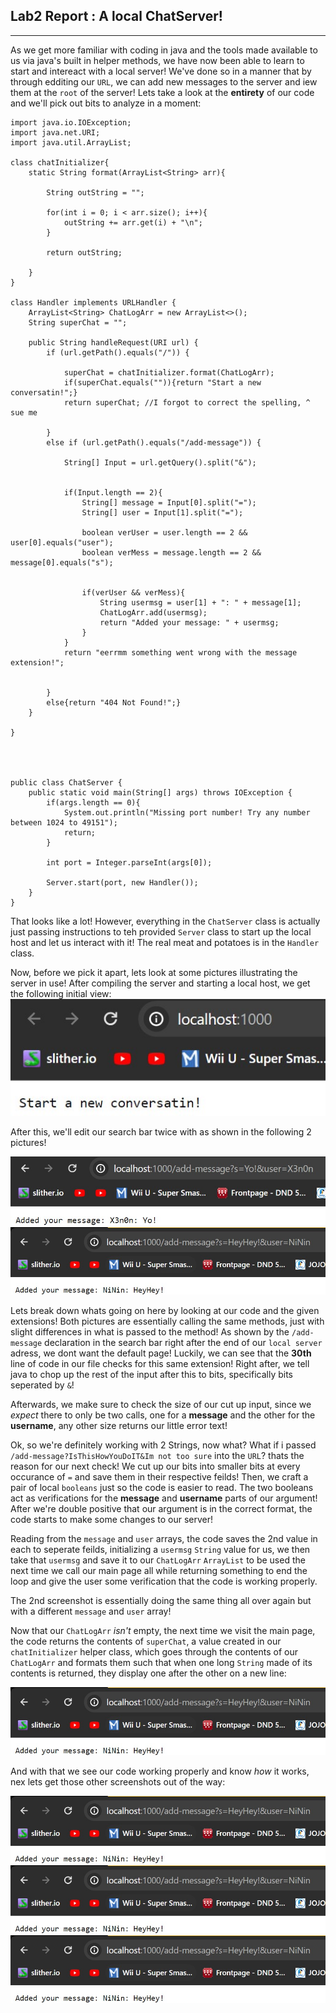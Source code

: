 ## Lab2 Report : A local ChatServer!
***
As we get more familiar with coding in java and the tools made available to us via java's built in helper methods, we have now been able to learn to start and intereact with a local server!
We've done so in a manner that by through edditing our `URL`, we can add new messages to the server and iew them at the `root` of the server! Lets take a look at the **entirety** of our code and we'll pick out bits to analyze in a moment:
```
import java.io.IOException;
import java.net.URI;
import java.util.ArrayList;

class chatInitializer{
    static String format(ArrayList<String> arr){
        
        String outString = "";
        
        for(int i = 0; i < arr.size(); i++){
            outString += arr.get(i) + "\n";
        }

        return outString;

    }
}

class Handler implements URLHandler {
    ArrayList<String> ChatLogArr = new ArrayList<>();
    String superChat = "";

    public String handleRequest(URI url) {
        if (url.getPath().equals("/")) {

            superChat = chatInitializer.format(ChatLogArr);
            if(superChat.equals("")){return "Start a new conversatin!";} 
            return superChat; //I forgot to correct the spelling, ^ sue me
            
        } 
        else if (url.getPath().equals("/add-message")) {
            
            String[] Input = url.getQuery().split("&");
            
            
            if(Input.length == 2){
                String[] message = Input[0].split("=");
                String[] user = Input[1].split("=");
                
                boolean verUser = user.length == 2 && user[0].equals("user");
                boolean verMess = message.length == 2 && message[0].equals("s");

                
                if(verUser && verMess){
                    String usermsg = user[1] + ": " + message[1];
                    ChatLogArr.add(usermsg);
                    return "Added your message: " + usermsg;
                }                
            }
            return "eerrmm something went wrong with the message extension!";

                
        }
        else{return "404 Not Found!";}
    }
            
} 

    


public class ChatServer {
    public static void main(String[] args) throws IOException {
        if(args.length == 0){
            System.out.println("Missing port number! Try any number between 1024 to 49151");
            return;
        }

        int port = Integer.parseInt(args[0]);

        Server.start(port, new Handler());
    }
}
```

That looks like a lot! However, everything in the `ChatServer` class is actually just passing instructions to teh provided `Server` class to start up the local host and let us interact with it! The real meat and potatoes is in the `Handler` class.

Now, before we pick it apart, lets look at some pictures illustrating the server in use! After compiling the server and starting a local host, we get the following initial view:
![Image](LB2pix1.jpg)

After this, we'll edit our search bar twice with as shown in the following 2 pictures!

![Image](LB2pix2.jpg)
![Image](LB2pix3.jpg)

Lets break down whats going on here by looking at our code and the given extensions!
Both pictures are essentially calling the same methods, just with slight differences in what is passed to the method!
As shown by the `/add-message` declaration in the search bar right after the end of our `local server` adress, we dont want the default page!
Luckily, we can see that the **30th** line of code in our file checks for this same extension! Right after, we tell java to chop up the rest of the input after this to bits, specifically bits seperated by `&`!

Afterwards, we make sure to check the size of our cut up input, since we *expect* there to only be two calls, one for a **message** and the other for the **username**, any other size returns our little error text!

Ok, so we're definitely working with 2 Strings, now what? What if i passed `/add-message?IsThisHowYouDoIT&Im not too sure`
into the `URL`? thats the reason for our next check!
We cut up our bits into smaller bits at every occurance of `=` and save them in their respective feilds! Then, we craft a pair of local `booleans` just so the code is easier to read. The two booleans act as verifications for the **message** and **username** parts of our argument! After we're double positive that our argument is in the correct format, the code starts to make some changes to our server!

Reading from the `message` and `user` arrays, the code saves the 2nd value in each to seperate feilds, initializing a `usermsg` `String` value for us, we then take that `usermsg` and save it to our `ChatLogArr` `ArrayList` to be used the next time we call our main page all while returning something to end the loop and give the user some verification that the code is working properly.

The 2nd screenshot is essentially doing the same thing all over again but with a different `message` and `user` array!

Now that our `ChatLogArr` *isn't* empty, the next time we visit the main page, the code returns the contents of `superChat`, a value created in our `chatInitializer` helper class, which goes through the contents of our `ChatLogArr` and formats them such that when one long `String` made of its contents is returned, they display one after the other on a new line:

![Image](LB2pix3.jpg)

 And with that we see our code working properly and know *how* it works, nex lets get those other screenshots out of the way:

![Image](LB2pix3.jpg)
![Image](LB2pix3.jpg)
![Image](LB2pix3.jpg)
